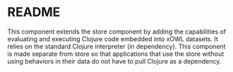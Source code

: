 # README #

This component extends the store component by adding the capabilities of evaluating and executing Clojure code embedded into xOWL datasets.
It relies on the standard Clojure interpreter (in dependency).
This component is made separate from store so that applications that use the store without using behaviors in their data do not have to pull Clojure as a dependency.
